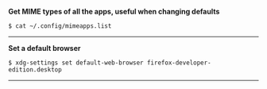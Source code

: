 **Get MIME types of all the apps, useful when changing defaults**
```
$ cat ~/.config/mimeapps.list
```
---

**Set a default browser**
```
$ xdg-settings set default-web-browser firefox-developer-edition.desktop
```
---

